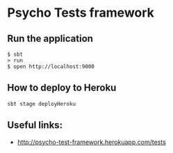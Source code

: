 # Psycho Tests framework

## Run the application
```shell
$ sbt
> run
$ open http://localhost:9000
```

## How to deploy to Heroku
```
sbt stage deployHeroku
```

## Useful links:

- http://psycho-test-framework.herokuapp.com/tests

